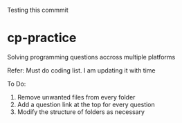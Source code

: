 Testing this commmit
# cp-practice

Solving programming questions accross multiple platforms

Refer: Must do coding list. I am updating it with time

To Do:
  1. Remove unwanted files from every folder
  2. Add a question link at the top for every question
  3. Modify the structure of folders as necessary
